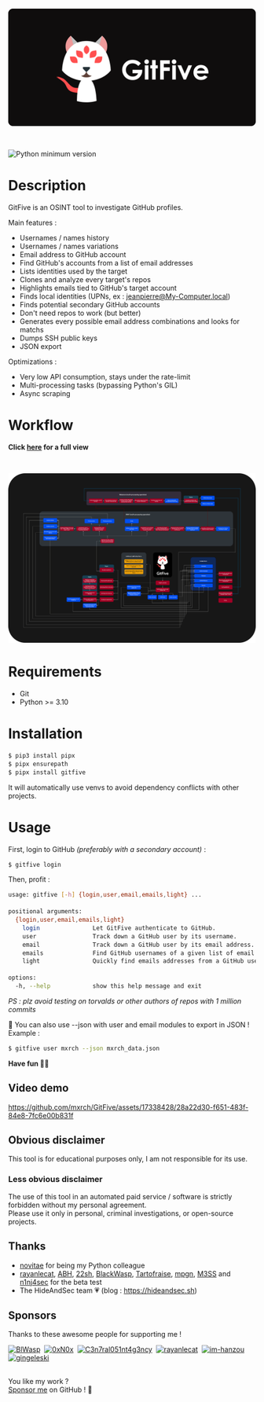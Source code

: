 ![](assets/banner.png)

<br>

![Python minimum version](https://img.shields.io/badge/Python-3.10%2B-brightgreen)

# Description

GitFive is an OSINT tool to investigate GitHub profiles.

Main features :
- Usernames / names history
- Usernames / names variations
- Email address to GitHub account
- Find GitHub's accounts from a list of email addresses
- Lists identities used by the target
- Clones and analyze every target's repos
- Highlights emails tied to GitHub's target account
- Finds local identities (UPNs, ex : jeanpierre@My-Computer.local)
- Finds potential secondary GitHub accounts
- Don't need repos to work (but better)
- Generates every possible email address combinations and looks for matchs
- Dumps SSH public keys
- JSON export

Optimizations :
- Very low API consumption, stays under the rate-limit
- Multi-processing tasks (bypassing Python's GIL)
- Async scraping

# Workflow
**Click [here](https://user-images.githubusercontent.com/17338428/194182901-b062b2cf-c02c-40f0-854a-5f3c52031271.png) for a full view**

<br>

![](assets/workflow.png)

# Requirements
- Git
- Python >= 3.10

# Installation

```bash
$ pip3 install pipx
$ pipx ensurepath
$ pipx install gitfive
```
It will automatically use venvs to avoid dependency conflicts with other projects.

# Usage
First, login to GitHub *(preferably with a secondary account)* :
```bash
$ gitfive login
```

Then, profit :
```bash
usage: gitfive [-h] {login,user,email,emails,light} ...

positional arguments:
  {login,user,email,emails,light}
    login               Let GitFive authenticate to GitHub.
    user                Track down a GitHub user by its username.
    email               Track down a GitHub user by its email address.
    emails              Find GitHub usernames of a given list of email addresses.
    light               Quickly find emails addresses from a GitHub username.

options:
  -h, --help            show this help message and exit
```


*PS : plz avoid testing on torvalds or other authors of repos with 1 million commits*

📄 You can also use --json with user and email modules to export in JSON ! Example :

```bash
$ gitfive user mxrch --json mxrch_data.json
```

**Have fun 🥰💞**

## Video demo

https://github.com/mxrch/GitFive/assets/17338428/28a22d30-f651-483f-84e8-7fc6e00b831f

## Obvious disclaimer

This tool is for educational purposes only, I am not responsible for its use.

### Less obvious disclaimer

The use of this tool in an automated paid service / software is strictly forbidden without my personal agreement.\
Please use it only in personal, criminal investigations, or open-source projects.

## Thanks

- [novitae](https://github.com/novitae) for being my Python colleague
- [rayanlecat](https://twitter.com/rayanlecat), [ABH](https://twitter.com/ABHsec), [22sh](https://twitter.com/0x22sh), [BlackWasp](https://twitter.com/BlWasp_), [Tartofraise](https://twitter.com/_Tartofraise), [mpgn](https://twitter.com/mpgn_x64), [M3SS](https://twitter.com/0x4D335353) and [n1nj4sec](https://twitter.com/n1nj4sec) for the beta test
- The HideAndSec team 💗 (blog : https://hideandsec.sh)

## Sponsors

Thanks to these awesome people for supporting me !

<!-- sponsors --><a href="https://github.com/BlWasp"><img src="https://github.com/BlWasp.png" width="50px" alt="BlWasp" /></a>&nbsp;&nbsp;<a href="https://github.com/0xN0x"><img src="https://github.com/0xN0x.png" width="50px" alt="0xN0x" /></a>&nbsp;&nbsp;<a href="https://github.com/C3n7ral051nt4g3ncy"><img src="https://github.com/C3n7ral051nt4g3ncy.png" width="50px" alt="C3n7ral051nt4g3ncy" /></a>&nbsp;&nbsp;<a href="https://github.com/rayanlecat"><img src="https://github.com/rayanlecat.png" width="50px" alt="rayanlecat" /></a>&nbsp;&nbsp;<a href="https://github.com/im-hanzou"><img src="https://github.com/im-hanzou.png" width="50px" alt="im-hanzou" /></a>&nbsp;&nbsp;<a href="https://github.com/gingeleski"><img src="https://github.com/gingeleski.png" width="50px" alt="gingeleski" /></a>&nbsp;&nbsp;<!-- sponsors -->

\
You like my work ?\
[Sponsor me](https://github.com/sponsors/mxrch) on GitHub ! 🤗
